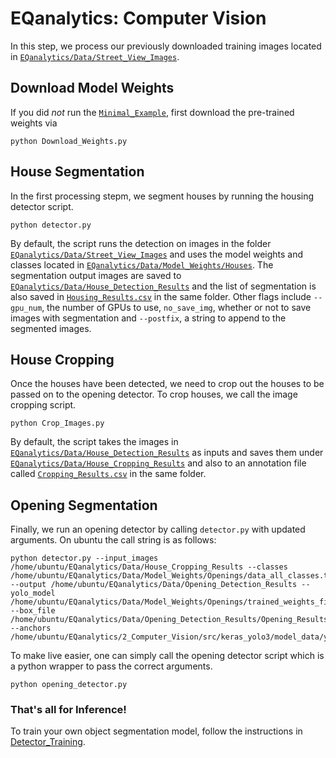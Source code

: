 # EQanalytics: Computer Vision
In this step, we process our previously downloaded training images located in [`EQanalytics/Data/Street_View_Images`](/Data/Street_View_Images).

## Download Model Weights
If you did *not* run the [`Minimal_Example`](/Minimal_Example.py), first download the pre-trained weights via
```
python Download_Weights.py
```

## House Segmentation
In the first processing stepm, we segment houses by running the housing detector script.
```
python detector.py
```
By default, the script runs the detection on images in the folder [`EQanalytics/Data/Street_View_Images`](/Data/Street_View_Images) and uses the model weights and classes located in [`EQanalytics/Data/Model_Weights/Houses`](/Data/Model_Weights/Houses). The segmentation output images are saved to [`EQanalytics/Data/House_Detection_Results`](/Data/House_Detection_Results) and the list of segmentation is also saved in [`Housing_Results.csv`](/Data/House_Detection_Results/Housing_Results.csv) in the same folder. Other flags include `--gpu_num`, the number of GPUs to use, `no_save_img`, whether or not to save images with segmentation and  `--postfix`, a string to append to the segmented images.

## House Cropping
Once the houses have been detected, we need to crop out the houses to be passed on to the opening detector. To crop houses, we call the image cropping script.
```
python Crop_Images.py
```
By default, the script takes the images in [`EQanalytics/Data/House_Detection_Results`](/Data/House_Detection_Results) as inputs and saves them under [`EQanalytics/Data/House_Cropping_Results`](/Data/House_Cropping_Results) and also to an annotation file called [`Cropping_Results.csv`](/Data/House_Cropping_Results/Cropping_Results.csv) in the same folder. 

## Opening Segmentation

Finally, we run an opening detector by calling  `detector.py` with updated arguments. On ubuntu the call string is as follows:
```
python detector.py --input_images /home/ubuntu/EQanalytics/Data/House_Cropping_Results --classes /home/ubuntu/EQanalytics/Data/Model_Weights/Openings/data_all_classes.txt --output /home/ubuntu/EQanalytics/Data/Opening_Detection_Results --yolo_model /home/ubuntu/EQanalytics/Data/Model_Weights/Openings/trained_weights_final.h5 --box_file /home/ubuntu/EQanalytics/Data/Opening_Detection_Results/Opening_Results.csv --anchors /home/ubuntu/EQanalytics/2_Computer_Vision/src/keras_yolo3/model_data/yolo_anchors.txt
```
To make live easier, one can simply call the opening detector script which is a python wrapper to pass the correct arguments.
```
python opening_detector.py
```
### That's all for Inference!
To train your own object segmentation model, follow the instructions in [Detector_Training](/2_Computer_Vision/Detector_Training/).